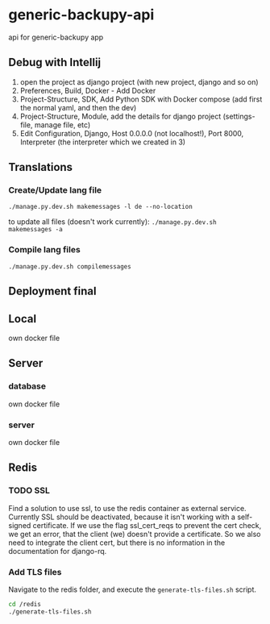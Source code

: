 # generic-backupy-api
api for generic-backupy app

## Debug with Intellij

1. open the project as django project (with new project, django and so on)
2. Preferences, Build, Docker - Add Docker
3. Project-Structure, SDK, Add Python SDK with Docker compose (add first the normal yaml, and then the dev)
4. Project-Structure, Module, add the details for django project (settings-file, manage file, etc)
5. Edit Configuration, Django, Host 0.0.0.0 (not localhost!), Port 8000, Interpreter (the interpreter which we created in 3)


## Translations
### Create/Update lang file
`./manage.py.dev.sh makemessages -l de --no-location`

to update all files (doesn't work currently):
`./manage.py.dev.sh makemessages -a`

### Compile lang files
`./manage.py.dev.sh compilemessages`

## Deployment final

## Local
own docker file
## Server
### database 
own docker file
### server
own docker file

## Redis
### TODO SSL
Find a solution to use ssl, to use the redis container as external service.
Currently SSL should be deactivated, because it isn't working with a self-signed certificate.
If we use the flag ssl_cert_reqs to prevent the cert check, we get an error, that the client (we)
doesn't provide a certificate. So we also need to integrate the client cert, but there is 
no information in the documentation for django-rq.

### Add TLS files
Navigate to the redis folder, and execute the `generate-tls-files.sh` script.
```bash
cd /redis
./generate-tls-files.sh
```
